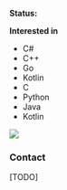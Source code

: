 **Status:** 

**Interested in**
* C#
* C++
* Go
* Kotlin
* C
* Python
* Java
* Kotlin

![](https://github-readme-stats.vercel.app/api/top-langs/?username=pohui&hide=pawn&langs_count=8&layout=compact)




### Contact
[TODO]
